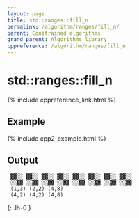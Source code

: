 ```yaml
---
layout: page
title: std::ranges::fill_n
permalink: /algorithm/ranges/fill_n/
parent: Constrained algorithms
grand_parent: Algorithms library
cppreference: /algorithm/ranges/fill_n
---
```

# std::ranges::fill_n

{% include cppreference_link.html %}

## Example

{% include cpp2_example.html %}

## Output

```
 ▓▓░░ ▓▓░░ ▓▓░░ ▓▓░░ ▓▓░░ ▓▓░░ ▓▓░░ ▓▓░░
 ░░▓▓ ░░▓▓ ░░▓▓ ░░▓▓ ░░▓▓ ░░▓▓ ░░▓▓ ░░▓▓
 (1,3) (2,2) (4,8)
 (4,2) (4,2) (4,8)
```
{: .lh-0 }